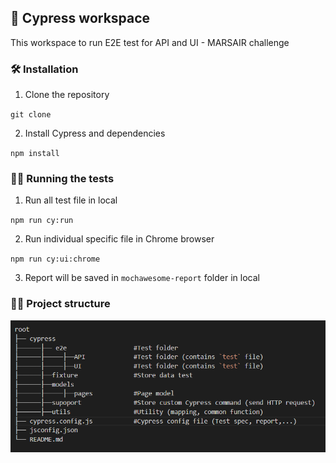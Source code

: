 ## 🧠 Cypress workspace

This workspace to run E2E test for API and UI - MARSAIR challenge

### 🛠️ **Installation**

1. Clone the repository

`git clone `

2. Install Cypress and dependencies

`npm install`

### 🏃‍♂️ **Running the tests**

1. Run all test file in local

`npm run cy:run`

2. Run individual specific file in Chrome browser

`npm run cy:ui:chrome`

3. Report will be saved in `mochawesome-report` folder in local

### 👨‍🌾 **Project structure**

![image info](image.png)
